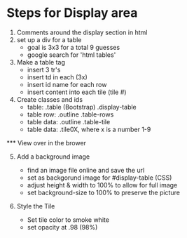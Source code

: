 # Steps for Display area

1. Comments around the display section in html
2. set up a div for a table 
	- goal is 3x3 for a total 9 guesses
	- google search for 'html tables'
3. Make a table tag
	- insert 3 tr's
	- insert td in each (3x)
	- insert id name for each row
	- insert content into each tile (tile #)
4. Create classes and ids 
	- table: .table (Bootstrap) .display-table
	- table row: .outline .table-rows
	- table data: .outline .table-tile
	- table data: .tile0X, where x is a number 1-9

*** View over in the brower

5. Add a background image
	- find an image file online and save the url
	- set as backgorund image for #display-table (CSS)
	- adjust height & width to 100% to allow for full image
	- set background-size to 100% to preserve the picture

6. Style the Tile
	- Set tile color to smoke white
	- set opacity at .98 (98%)